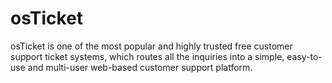 # osTicket
osTicket is one of the most popular and highly trusted free customer support ticket systems, which routes all the inquiries into a simple, easy-to-use and multi-user web-based customer support platform.
